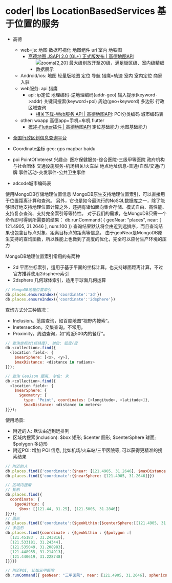 # coder| lbs LocationBasedServices 基于位置的服务

- 高德
  - web=js: 地图 数据可视化 地图组件 uri 室内 地铁图
    - [高德地图 JSAPI 2.0 (GL+) 正式版发布 | 高德地图API](https://lbs.amap.com/news/jsapi-v2/)
      - ![zooms[2,20] 最大级别放开至20级，满足街区级、室内级精细数据展示](https://a.amap.com/jsapi/static/doc/images/world.png)
  - Android/ios: 地图 轻量版地图 定位 导航 猎鹰=轨迹 室内 室内定位 商家入驻
  - web服务: api 猎鹰
    - api: ip定位 地理编码-逆地理编码(addr-geo) 输入提示(keyword->addr) 关键词搜索(keyword+poi) 周边(geo+keyword) 多边形 行政区域查询
      - [相关下载-Web服务 API | 高德地图API](https://lbs.amap.com/api/webservice/download/): POI分类编码 城市编码表
  - other: wxapp 高德app=手机+车机 flutter
    - [概述-Flutter插件 | 高德地图API](https://lbs.amap.com/api/flutter/summary) 定位基础能力 地图基础能力

- [全国行政区划信息查询平台](http://xzqh.mca.gov.cn/map)
- Coordinate坐标 geo: gps mapbar baidu
- poi PointOfInterest 兴趣点: 医疗保健服务-综合医院-三级甲等医院 政府机构与社会团体 交通设施服务-机场相关/火车站 地点地址信息-普通/自然/交通/门牌 事件活动-突发事件-公共卫生事件
- adcode城市编码表

使用MongoDB存储地理位置信息
MongoDB原生支持地理位置索引，可以直接用于位置距离计算和查询。
另外，它也是如今最流行的NoSQL数据库之一，除了能够很好地支持地理位置计算之外，还拥有诸如面向集合存储、模式自由、高性能、支持复杂查询、支持完全索引等等特性。
对于我们的需求，在MongoDB只需一个命令即可得到所需要的结果：
db.runCommand( { geoNear: "places", near: [ 121.4905, 31.2646 ], num:100 })
查询结果默认将会由近到远排序，而且查询结果也包含目标点对象、距离目标点的距离等信息。
由于geoNear是MongoDB原生支持的查询函数，所以性能上也做到了高度的优化，完全可以应付生产环境的压力

MongoDB地理位置索引常用的有两种

- 2d 平面坐标索引，适用于基于平面的坐标计算。也支持球面距离计算，不过官方推荐使用2dsphere索引
- 2dsphere 几何球体索引，适用于球面几何运算

```js
// MongoDB地理位置索引
db.places.ensureIndex({'coordinate':'2d'})
db.places.ensureIndex({'coordinate':'2dsphere'})
```

查询方式分三种情况：

- Inclusion。范围查询，如百度地图“视野内搜索”。
- Inetersection。交集查询。不常用。
- Proximity。周边查询，如“附近500内的餐厅”。

```js
// 查询坐标对(经纬度), 单位: 弧度/度
db.<collection>.find({
  <location field>: {
    $nearSphere: [<x>, <y>],
    $maxDistance: <distance in radians>
}});

// 查询 GeoJson 距离, 单位: 米
db.<collection>.find({
  <location field>: {
    $nearSphere: {
      $geometry: {
        type: "Point", coordinates: [<longitude>, <latitude>]},
        $maxDistance: <distance in meters>
}}});
```

使用场景:

- 附近的人: 默认由近到远排列
- 区域内搜索(inclusion): $box 矩形; $center 圆形; $centerSphere 球面; $polygon 多边形
- 附近POI: 增加 POI 信息, 比如机场/火车站/三甲医院等, 可以获得更精准的搜索结果

```js
// 附近的人
db.places.find({'coordinate':{$near: [121.4905, 31.2646], $maxDistance:2}}).limit(2)
db.places.find({'coordinate':{$nearSphere: [121.4905, 31.2646]}})

// 区域内搜索
// 矩形
db.places.find({
  coordinate: {
    $geoWithin: {
      $box: [[121.44, 31.25], [121.5005, 31.2846]]
}}});
// 圆形
db.places.find({'coordinate':{$geoWithin:{$centerSphere:[[121.4905, 31.2646] , 0.6/111] }}})
// 多边形
db.places.find({coordinate : {$geoWithin : {$polygon :[
  [121.45183 , 31.243816],
  [121.533181, 31.24344],
  [121.535049, 31.208983],
  [121.448955, 31.214913],
  [121.440619, 31.228748]
]}}})

// 附近POI, 比如三甲医院
db.runCommand({ geoNear: "三甲医院", near: [121.4905, 31.2646], spherical: true, maxDistance:1/6371, num:2 });
```
